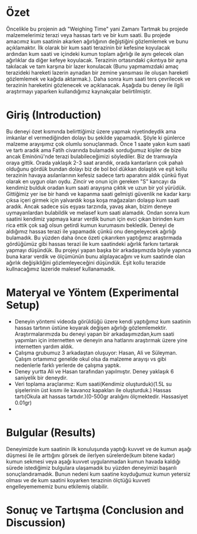 
# Özet
Öncelikle bu projenin adı "Weighing Time" yani Zamanı Tartmak bu projede malzemelerimiz terazi veya hassas tartı ve bir kum saati.
Bu projede amacımız kum saatinin akarken ağırlığının değiştiğini gözlemlemek ve bunu açıklamaktır.
İlk olarak bir kum saati terazinin bir kefesine koyulacak ardından kum saati ve içindeki kumun toplam ağırlığı ile aynı gelecek olan
ağırlıklar da diğer kefeye koyulacak. Terazinin ortasındaki çıkıntıya bir ayna takılacak ve tam karşına bir lazer konulacak
(Bunu yapmamızdaki amaç terazideki hareketi lazerin aynadan bir zemine yansıması ile oluşan hareketi gözlemlemek ve kağıda aktarmak.).
Daha sonra kum saati ters çevrilecek ve terazinin hareketini gözlenecek ve açıklanacak. Aşağıda bu deney ile ilgili araştırmayı yaparken
kullandığımız kaynakçalar belirtilmiştir.
# Giriş (Introduction)
Bu deneyi özet kısmında belirttiğimiz üzere yapmak niyetindeydik ama imkanlar el vermediğinden dolayı bu şekilde yapamadık. Şöyle ki günlerce malzeme arayışımız çok olumlu sonuçlanmadı. Önce 1 saate yakın kum saati ve tartı aradık ama Fatih civarında bulamadık sorduğumuz kişiler de bize ancak Eminönü'nde terazi bulabileceğimizi söylediler. Biz de tramvayla oraya gittik. Orada yaklaşık 2-3 saat arandık, orada kantarların çok pahalı olduğunu gördük bundan dolayı biz de bol bol dükkan dolaştık ve eşit kollu terazinin havaya asılanlarının kefesiz sadece tartı aparatını aldık çünkü fiyat olarak en uygun olan oydu. Zincir ve onun için gereken "S" kancayı da kendimiz bulduk oradan kum saati arayışına çıktık ve uzun bir yol yürüdük. Gittiğimiz yer ise bir handı ve kapanma saati gelmişti güvenlik ne kadar karşı çıksa içeri girmek için yalvardık koşa koşa mağazaları dolaşıp kum saati aradık. Ancak sadece süs eşyası tarzında, yavaş akan, bizim deneye uymayanlardan bulabildik ve melasef kum saati alamadık. Ondan sonra kum saatini kendimiz yapmaya karar verdik bunun için evci çıkan birinden kum rica ettik çok sağ olsun getirdi kumun kurumasını bekledik. Deneyi de aldığımız hassas terazi ile yapamadık çünkü onu dengeleyecek ağırlığı bulamadık. Bu yüzden daha önce özeti çıkarırken yaptığımız araştırmada gördüğümüz gibi hassas terazi ile kum saatindeki ağırlık farkını tartarak yapmayı düşündük. Bu projeyi yapan başka bir arkadaşımızda böyle yapınca buna karar verdik ve ölçümünün bunu algılayacağını ve kum saatinde olan ağırlık değişikliğini gözlemleyeceğini düşündük. Eşit kollu terazide kullnacağımız lazeride malesef kullanamadık.
# Materyal ve Yöntem (Experimental Setup)
* Deneyin yöntemi videoda görüldüğü üzere kendi yaptığımız kum saatinin hassas tartının üstüne koyarak değişen ağırlığı gözlemlemektir.
Araştırmalarımızda bu deneyi yapan bir arkadaşımızdan,kum saati yapımları için internetten ve deneyin ana hatlarını araştırmak üzere yine internetten yardım aldık.
* Çalışma grubumuz 3 arkadaştan oluşuyor: Hasan, Ali ve Süleyman. Çalışm ortamımız genelde okul olsa da malzeme arayışı vs gibi nedenlerle farklı yerlerde de çalışma yaptık.
* Deney yurtta Ali ve Hasan tarafından yapılmıştır. Deney yaklaşık 6 saniyelik bir deneydir.
* Veri toplama araçlarımız: 
Kum saati(Kendimiz oluşturduk)(1.5L su şişelerinin üst kısmı ile kavanoz kapakları ile oluşturduk.) 
Hassas tartı(Okula ait hassas tartıdır.)(0-500gr aralığını ölçmektedir. Hassasiyet 0.01gr)
* 

# Bulgular (Results)
Deneyimizde kum saatinin ilk konuluşunda yaptığı kuvvet ve de kumun aşağı düşmesi ile  ile arttığını görsek de ilerlyen sürelerde(kum bitene kadar) kumun sekmesi veya aşağı kuvvet uygulanmadan kumun havada kaldığı sürede istediğimiz bulgulara ulaşamadık bu yüzden deneyimizi başarılı sonuçlandıramadık. Bunun nedeni kum saatine koyduğumuz kumun yetersiz olması ve de kum saatini koyarken terazinin ölçtüğü kuvveti engelleyemememiz bunu etkilemiş olabilir.



# Sonuç ve Tartışma (Conclusion and Discussion) 
 


